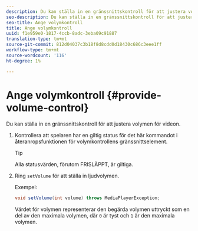 ```yaml
---
description: Du kan ställa in en gränssnittskontroll för att justera volymen för videon.
seo-description: Du kan ställa in en gränssnittskontroll för att justera volymen för videon.
seo-title: Ange volymkontroll
title: Ange volymkontroll
uuid: f1e959e0-1817-4ccb-8adc-3eba09c91887
translation-type: tm+mt
source-git-commit: 812d04037c3b18f8d8cdd0d18430c686c3eee1ff
workflow-type: tm+mt
source-wordcount: '116'
ht-degree: 1%

---
```



# Ange volymkontroll {#provide-volume-control}

Du kan ställa in en gränssnittskontroll för att justera volymen för videon.

1. Kontrollera att spelaren har en giltig status för det här kommandot i återanropsfunktionen för volymkontrollens gränssnittselement.

   >[!TIP]
   >
   >Alla statusvärden, förutom FRISLÄPPT, är giltiga.

1. Ring `setVolume` för att ställa in ljudvolymen.

   Exempel:

   ```java
   void setVolume(int volume) throws MediaPlayerException;
   ```

   Värdet för volymen representerar den begärda volymen uttryckt som en del av den maximala volymen, där `0` är tyst och `1` är den maximala volymen.


